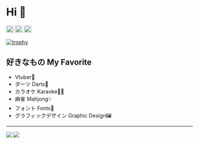 # Hi 👋
<p align="left">
 <img height="20" src="https://img.shields.io/twitter/follow/keic_s?logoColor=5abced&style=social">
 <img height="20" src="https://komarev.com/ghpvc/?username=keic-s&color=5abced&style=flat-square">
 <img height="20" src="https://img.shields.io/github/followers/keic-s?label=follow&logo=github&style=flat" />
</p>

[![trophy](https://github-profile-trophy.vercel.app/?username=keic-s&theme=tokyonight)](https://github.com/ryo-ma/github-profile-trophy)

## 好きなもの My Favorite
- Vtuber🌈
- ダーツ Darts🎯
- カラオケ Karaoke🎤🎶
- 麻雀 Mahjong🀄
- フォント Fonts🔡
- グラフィックデザイン Graphic Design🖼

---

<a href="https://github.com/anuraghazra/github-readme-stats">
  <img align="left" 
       src="https://github-readme-stats.vercel.app/api?username=keic-s&count_private=true&show_icons=true&title_color=ffffff&bg_color=45,5abced,288bcf&icon_color=ffffff&text_color=ffffff" />
</a>
<a href="https://github.com/anuraghazra/github-readme-stats">
  <img align="left" src="https://github-readme-stats.vercel.app/api/top-langs/?username=keic-s&layout=compact&title_color=ffffff&bg_color=45,5abced,288bcf&text_color=ffffff"" />
</a>
